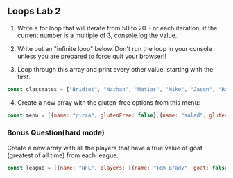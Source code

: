 ## Loops Lab 2

1.  Write a for loop that will iterate from 50 to 20.
For each iteration, if the current number is a multiple of 3, console.log the value.


2.  Write out an "infinite loop" below. Don't run the loop in your console unless you are prepared to force quit your browser!!

3.  Loop through this array and print every other value, starting with the first.

```javascript
const classmates = ["Bridjet", "Nathan", "Matias", "Mike", "Jason", "Reuben", "Ben", "Lane", "John", "Chris", "Terry", "Ann", "Katelyn", "Naomi", "Jeff"];
```

4.  Create a new array with the gluten-free options from this menu:

```javascript
const menu = [{name: "pizza", glutenFree: false},{name: "salad", glutenFree: true},{name: "donut", glutenFree: false},{name: "steak", glutenFree: true},{name: "chicken", glutenFree: true},{name: "cheeseburger", glutenFree: false}];
```

### Bonus Question(hard mode)
Create a new array with all the players that have a true value of goat (greatest of all time) from each league.

```javascript
const league = [{name: "NFL", players: [{name: "Tom Brady", goat: false}, {name: "Walter Payton", goat: true}]}, {name: "NBA", players: [{name: "Michael Jordan", goat: true}, {name: "Lebron James", goat: false}]},{name: "MLB", players: [{name: "Babe Ruth", goat: true}, {name: "Alex Rodriguez", goat: false}]}]
```
